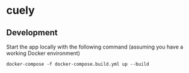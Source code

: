 # cuely

## Development
Start the app locally with the following command (assuming you have a working Docker environment)
```
docker-compose -f docker-compose.build.yml up --build
```
